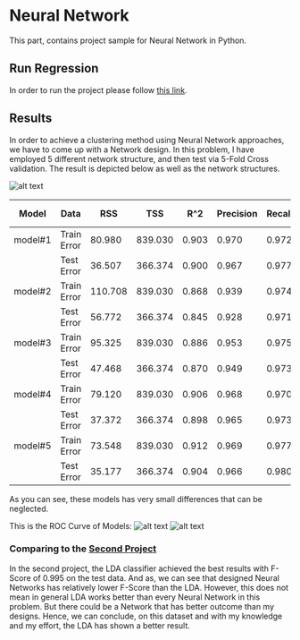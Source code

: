# Neural Network
This part, contains project sample for Neural Network in Python.

## Run Regression
In order to run the project please follow <a href="https://github.com/ArefMq/DataMiningProject/blob/master/README.md#Runing Project">
this link</a>.

 
## Results
In order to achieve a clustering method using Neural Network approaches, we have to come up with a Network design.
In this problem, I have employed 5 different network structure, and then test via 5-Fold Cross validation. The result
is depicted below as well as the network structures.

![alt text][NetworkStructure]

| Model   | Data        | RSS    | TSS     | R^2   | Precision | Recall | F-Score |
|---------|-------------|--------|---------|-------|-----------|--------|---------|
| model#1 | Train Error | 80.980 | 839.030 | 0.903 | 0.970     | 0.972  | 0.971   |
|         | Test Error  | 36.507 | 366.374 | 0.900 | 0.967     | 0.977  | 0.972   |
| model#2 | Train Error | 110.708| 839.030 | 0.868 | 0.939     | 0.974  | 0.955   |
|         | Test Error  | 56.772 | 366.374 | 0.845 | 0.928     | 0.971  | 0.947   |
| model#3 | Train Error | 95.325 | 839.030 | 0.886 | 0.953     | 0.975  | 0.963   |
|         | Test Error  | 47.468 | 366.374 | 0.870 | 0.949     | 0.973  | 0.960   |
| model#4 | Train Error | 79.120 | 839.030 | 0.906 | 0.968     | 0.970  | 0.969   |
|         | Test Error  | 37.372 | 366.374 | 0.898 | 0.965     | 0.973  | 0.969   |
| model#5 | Train Error | 73.548 | 839.030 | 0.912 | 0.969     | 0.977  | 0.973   |
|         | Test Error  | 35.177 | 366.374 | 0.904 | 0.966     | 0.980  | 0.973   |
 
As you can see, these models has very small differences that can be neglected.


This is the ROC Curve of Models:
![alt text][roc5fold]
![alt text][roc5foldzoom]


### Comparing to the <a href="https://github.com/ArefMq/DataMiningProject/blob/master/classification/README.md">Second Project</a>
In the second project, the LDA classifier achieved the best results with F-Score of 0.995 on the test data. And as, we
can see that designed Neural Networks has relatively lower F-Score than the LDA. However, this does not mean in general 
LDA works better than every Neural Network in this problem. But there could be a Network that has better outcome than
my designs. Hence, we can conclude, on this dataset and with my knowledge and my effort, the LDA has shown a better result.


[NetworkStructure]: https://github.com/ArefMq/DataMiningProject/blob/master/nn/network_structure.png "Network Structure"
[roc5fold]: https://github.com/ArefMq/DataMiningProject/blob/master/nn/roc5fold.png "ROC"
[roc5foldzoom]: https://github.com/ArefMq/DataMiningProject/blob/master/nn/roc5fold_zoom.png "ROC Zoom"
